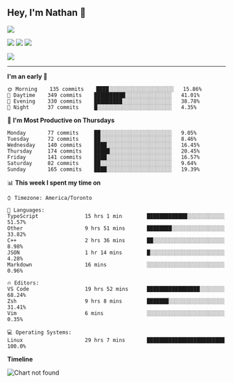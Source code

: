 ## Hey, I'm Nathan 👋

![](https://visitor-badge.laobi.icu/badge?page_id=nathan13888.visiter.badge)

[![](https://img.shields.io/badge/OS-Ubuntu-blue?style=flat-square&logo=ubuntu&logoColor=white)](https://en.wikipedia.org/wiki/Linux)
[![](https://img.shields.io/badge/Editor-VSCodeInsiders-blue?style=flat-square&logo=visual-studio-code&logoColor=white)](https://code.visualstudio.com/)
[![](https://img.shields.io/badge/Editor-Neovim-blue?style=flat-square&logo=vim&logoColor=white)](https://github.com/neovim/neovim)

![](https://github-readme-stats.vercel.app/api?username=Nathan13888&show_icons=true&theme=dracula&hide=stars&count_private=true)

---

<!--START_SECTION:waka-->
**I'm an early 🐤** 

```text
🌞 Morning    135 commits    ████░░░░░░░░░░░░░░░░░░░░░   15.86% 
🌆 Daytime    349 commits    ██████████░░░░░░░░░░░░░░░   41.01% 
🌃 Evening    330 commits    █████████░░░░░░░░░░░░░░░░   38.78% 
🌙 Night      37 commits     █░░░░░░░░░░░░░░░░░░░░░░░░   4.35%

```
📅 **I'm Most Productive on Thursdays** 

```text
Monday       77 commits     ██░░░░░░░░░░░░░░░░░░░░░░░   9.05% 
Tuesday      72 commits     ██░░░░░░░░░░░░░░░░░░░░░░░   8.46% 
Wednesday    140 commits    ████░░░░░░░░░░░░░░░░░░░░░   16.45% 
Thursday     174 commits    █████░░░░░░░░░░░░░░░░░░░░   20.45% 
Friday       141 commits    ████░░░░░░░░░░░░░░░░░░░░░   16.57% 
Saturday     82 commits     ██░░░░░░░░░░░░░░░░░░░░░░░   9.64% 
Sunday       165 commits    ████░░░░░░░░░░░░░░░░░░░░░   19.39%

```


📊 **This week I spent my time on** 

```text
⌚︎ Timezone: America/Toronto

💬 Languages: 
TypeScript               15 hrs 1 min        █████████████░░░░░░░░░░░░   51.57% 
Other                    9 hrs 51 mins       ████████░░░░░░░░░░░░░░░░░   33.82% 
C++                      2 hrs 36 mins       ██░░░░░░░░░░░░░░░░░░░░░░░   8.98% 
JSON                     1 hr 14 mins        █░░░░░░░░░░░░░░░░░░░░░░░░   4.28% 
Markdown                 16 mins             ░░░░░░░░░░░░░░░░░░░░░░░░░   0.96%

🔥 Editors: 
VS Code                  19 hrs 52 mins      █████████████████░░░░░░░░   68.24% 
Zsh                      9 hrs 8 mins        ███████░░░░░░░░░░░░░░░░░░   31.41% 
Vim                      6 mins              ░░░░░░░░░░░░░░░░░░░░░░░░░   0.35%

💻 Operating Systems: 
Linux                    29 hrs 7 mins       █████████████████████████   100.0%

```

**Timeline**

![Chart not found](https://github.com/Nathan13888/Nathan13888/blob/master/charts/bar_graph.png) 


<!--END_SECTION:waka-->
